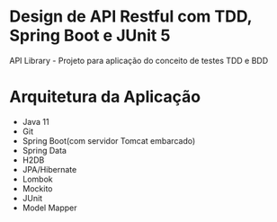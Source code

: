 # Design de API Restful com TDD, Spring Boot e JUnit 5
API Library - Projeto para aplicação do conceito de testes TDD e BDD

# Arquitetura da Aplicação
* Java 11
* Git
* Spring Boot(com servidor Tomcat embarcado)
* Spring Data
* H2DB
* JPA/Hibernate
* Lombok
* Mockito
* JUnit
* Model Mapper

